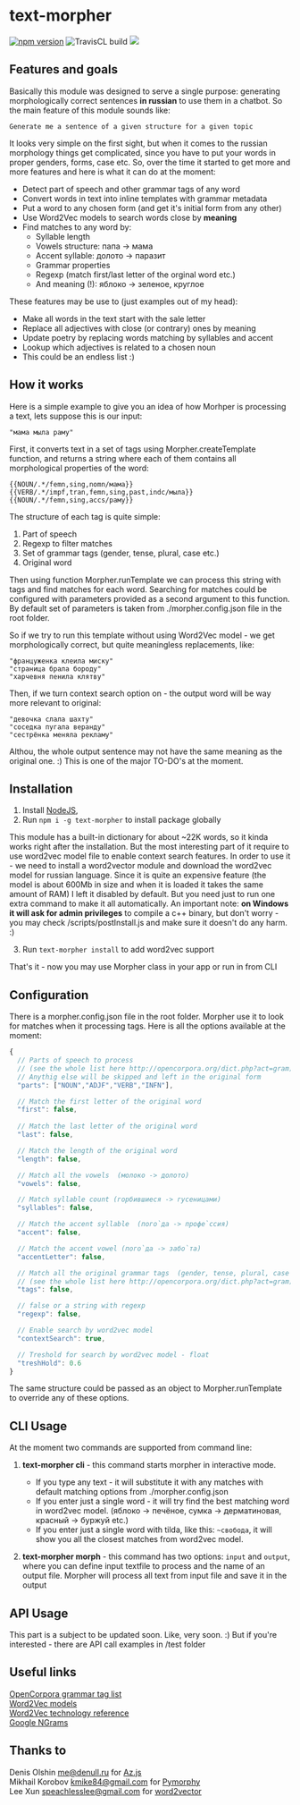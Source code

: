 # text-morpher
[![npm version](https://badge.fury.io/js/text-morpher.svg)](https://badge.fury.io/js/text-morpher)
![TravisCL build](https://api.travis-ci.org/nowherenone/text-morpher.svg?branch=master)
![](https://img.shields.io/npm/dt/text-morpher.svg)


## Features and goals

Basically this module was designed to serve a single purpose: generating morphologically correct sentences **in russian** to use them in a chatbot. So the main feature of this module sounds like:

	Generate me a sentence of a given structure for a given topic

It looks very simple on the first sight, but when it comes to the russian morphology things get complicated, since you have to put your words in proper genders, forms, case etc. So, over the time it started to get more and more features and here is what it can do at the moment:

* Detect part of speech and other grammar tags of any word
* Convert words in text into inline templates with grammar metadata
* Put a word to any chosen form (and get it's initial form from any other)
* Use Word2Vec models to search words close by **meaning**
* Find matches to any word by:
    * Syllable length
    * Vowels structure: папа -> мама 
    * Accent syllable: долото -> паразит
    * Grammar properties
    * Regexp (match first/last letter of the orginal word etc.)
    * And meaning (!): яблоко -> зеленое, круглое

These features may be use to (just examples out of my head):
* Make all words in the text start with the sale letter
* Replace all adjectives with close (or contrary) ones by meaning 
* Update poetry by replacing words matching by syllables and accent
* Lookup which adjectives is related to a chosen noun
* This could be an endless list :)

## How it works

Here is a simple example to give you an idea of how Morhper is processing a text, lets suppose this is our input:

    "мама мыла раму"

First, it converts text in a set of tags using Morpher.createTemplate function, and returns a string where each of them contains all morphological properties of the word:

    {{NOUN/.*/femn,sing,nomn/мама}} 
    {{VERB/.*/impf,tran,femn,sing,past,indc/мыла}} 
    {{NOUN/.*/femn,sing,accs/раму}}

The structure of each tag is quite simple:
1. Part of speech
2. Regexp to filter matches
3. Set of grammar tags (gender, tense, plural, case etc.)
4. Original word

Then using function Morpher.runTemplate we can process this string with tags and find matches for each word. Searching for matches could be configured with parameters provided as a second argument to this function. By default set of parameters is taken from ./morpher.config.json file in the root folder. 

So if we try to run this template without using Word2Vec model - we get morphologically correct, but quite meaningless replacements, like:

    "француженка клеила миску"
    "страница брала бороду"
    "харчевня пенила клятву"

Then, if we turn context search option on - the output word will be way more relevant to original: 

    "девочка слала шахту"
    "соседка пугала веранду"
    "сестрёнка меняла рекламу"

Althou, the whole output sentence may not have the same meaning as the original one.  :)  This is one of the major TO-DO's at the moment.

## Installation 

1. Install [NodeJS](https://nodejs.org),   
2. Run `npm i -g text-morpher` to install package globally

This module has a built-in dictionary for about ~22K words, so it kinda  works right after the installation. But the most interesting part of it require to use word2vec model file to enable context search features.
In order to use it - we need to install a word2vector module and download the word2vec model for russian language.  Since it is quite an expensive feature (the model is about 600Mb in size and when it is loaded it takes the same amount of RAM) I left it disabled by default.  But you need just to run one extra command to make it all automatically. An important note: **on Windows it will ask for admin privileges** to compile a c++ binary, but don't worry - you may check /scripts/postInstall.js and make sure it doesn't do any harm. :)

3. Run `text-morpher install` to add word2vec support

That's it - now you may use Morpher class in your app or run in from CLI

## Configuration

There is a morpher.config.json file in the root folder. Morpher use it to look for matches when it processing tags.  Here is all the options available at the moment:

```js
{
  // Parts of speech to process
  // (see the whole list here http://opencorpora.org/dict.php?act=gram)
  // Anythig else will be skipped and left in the original form
  "parts": ["NOUN","ADJF","VERB","INFN"],

  // Match the first letter of the original word
  "first": false,
  
  // Match the last letter of the original word
  "last": false,

  // Match the length of the original word
  "length": false,

  // Match all the vowels  (молоко -> долото)
  "vowels": false,

  // Match syllable count (горбившиеся -> гусеницами)
  "syllables": false,

  // Match the accent syllable  (пого`да -> профе`ссия)
  "accent": false,

  // Match the accent vowel (пого`да -> забо`та)
  "accentLetter": false,

  // Match all the original grammar tags  (gender, tense, plural, case etc.) 
  // (see the whole list here http://opencorpora.org/dict.php?act=gram)
  "tags": false,

  // false or a string with regexp
  "regexp": false,

  // Enable search by word2vec model
  "contextSearch": true,

  // Treshold for search by word2vec model - float
  "treshHold": 0.6
}
```

The same structure could be passed as an object to Morpher.runTemplate to override any of these options.


## CLI Usage 

At the moment two commands are supported from command line: 

1. **text-morpher cli** - this command starts morpher in interactive mode. 
    * If you type any text - it will substitute it with any matches with default matching options from  ./morpher.config.json
    * If you enter just a single word - it will try find the best matching word in word2vec model.
      (яблоко -> печёное, сумка -> дерматиновая,  красный -> буржуй еtc.)  
    * If you enter just a single word with tilda, like this: `~свобода`, it will show you all the closest matches from word2vec model.

2. **text-morpher morph** - this command has two options: `input` and `output`, where you can define input textfile to process and the name of an output file. Morpher will process all text from input file and save it in the output


## API Usage 

This part is a subject to be updated soon.
Like, very soon. :) But if you're interested - there are API call examples 
in /test folder


## Useful links 

[OpenCorpora grammar tag list](http://opencorpora.org/dict.php?act=gram)  
[Word2Vec models](http://rusvectores.org/ru/models/)  
[Word2Vec technology reference](https://deeplearning4j.org/word2vec.html)  
[Google NGrams](http://storage.googleapis.com/books/ngrams/books/datasetsv2.html)


## Thanks to 

Denis Olshin <me@denull.ru> for [Az.js](https://github.com/deNULL/Az.js)   
Mikhail Korobov <kmike84@gmail.com> for [Pymorphy](https://github.com/kmike/pymorphy2)   
Lee Xun <speachlesslee@gmail.com> for [word2vector](https://github.com/LeeXun/word2vector)


